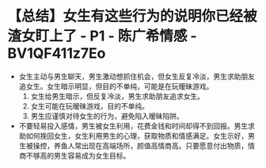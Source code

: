 # 【总结】女生有这些行为的说明你已经被渣女盯上了 - P1 - 陈广希情感 - BV1QF411z7Eo

-   女生主动与男生聊天，男生激动想抓住机会，但女生反复冷淡，男生求助朋友追女生。女生暗示明显，但目的不单纯，可能是在玩暧昧游戏。
    1.  女生给男生暗示，但反复冷淡，男生求助朋友追求女生。
    2.  女生可能在玩暧昧游戏，目的不单纯。
    3.  男生应谨慎对待女生的行为，避免陷入暧昧陷阱。
-   不要轻易投入感情，男生被女生利用，花费金钱和时间却得不到回报。男生求助如何挽回女生，女生利用男生的心理，获取物质和情感满足。女生示好，男生被操控，养鱼人常出现在高端场所，颜值高情商高。只要愿意付出物质，情商不够高的男生容易成为女生目标。